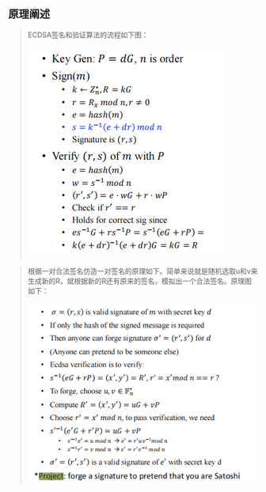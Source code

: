 ## 原理阐述
>ECDSA签名和验证算法的流程如下图：
>
 >![enter image description here](1.png)

 >根据一对合法签名仿造一对签名的原理如下。简单来说就是随机选取u和v来生成新的R，斌根据新的R还有原来的签名，模拟出一个合法签名。原理图如下：
>
> ![enter image description here](2.png)

